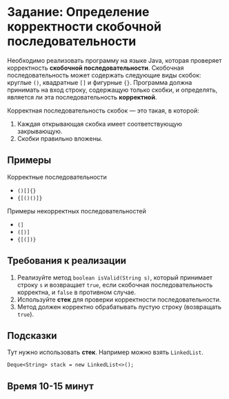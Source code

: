 # Задание: Определение корректности скобочной последовательности

Необходимо реализовать программу на языке Java, которая проверяет корректность **скобочной последовательности**.
Скобочная последовательность может содержать следующие виды скобок: круглые ```()```, квадратные ```[]``` и
фигурные ```{}```. Программа должна принимать на вход строку, содержащую только скобки, и определять, является ли эта
последовательность **корректной**.

Корректная последовательность скобок — это такая, в которой:

1. Каждая открывающая скобка имеет соответствующую закрывающую.
2. Скобки правильно вложены.

## Примеры

Корректные последовательности

- ```()[]{}```
- ```{[()()]}```

Примеры некорректных последовательностей

- ```(]```
- ```([)]```
- ```{[(])}```

## Требования к реализации

1. Реализуйте метод ```boolean isValid(String s)```, который принимает строку ```s``` и возвращает ```true```, если
   скобочная последовательность корректна, и ```false``` в противном случае.
2. Используйте **стек** для проверки корректности последовательности.
3. Метод должен корректно обрабатывать пустую строку (возвращать ```true```).

## Подсказки

Тут нужно использовать **стек**. Например можно взять `LinkedList`.

```
Deque<String> stack = new LinkedList<>();
```

## Время 10-15 минут